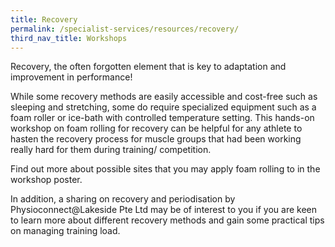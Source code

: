```yaml
---
title: Recovery
permalink: /specialist-services/resources/recovery/
third_nav_title: Workshops
---
```

Recovery, the often forgotten element that is key to adaptation and improvement in performance!  

While some recovery methods are easily accessible and cost-free such as sleeping and stretching, some do require specialized equipment such as a foam roller or ice-bath with controlled temperature setting.  This hands-on workshop on foam rolling for recovery can be helpful for any athlete to hasten the recovery process for muscle groups that had been working really hard for them during training/ competition.  

Find out more about possible sites that you may apply foam rolling to in the workshop poster. [](/files/workshops-by-tp/Sports%20Leaders%20Workshop%202021_Recovery.pdf)

In addition, a sharing on recovery and periodisation by Physioconnect@Lakeside Pte Ltd may be of interest to you if you are keen to learn more about different recovery methods and gain some practical tips on managing training load.
[](/files/Recovery%20&%20Periodisation_For%20Sharing.pdf)